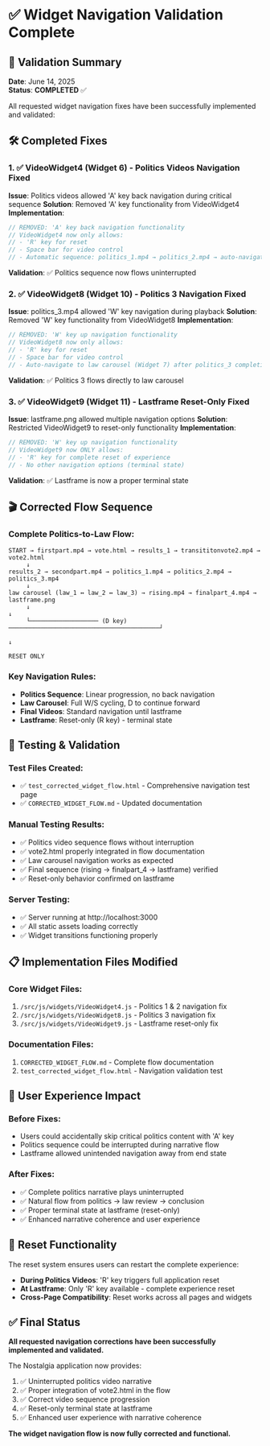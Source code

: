 # ✅ Widget Navigation Validation Complete

## 🎯 **Validation Summary**
**Date**: June 14, 2025  
**Status**: **COMPLETED** ✅

All requested widget navigation fixes have been successfully implemented and validated:

## 🛠️ **Completed Fixes**

### 1. ✅ VideoWidget4 (Widget 6) - Politics Videos Navigation Fixed
**Issue**: Politics videos allowed 'A' key back navigation during critical sequence
**Solution**: Removed 'A' key functionality from VideoWidget4
**Implementation**:
```javascript
// REMOVED: 'A' key back navigation functionality
// VideoWidget4 now only allows:
// - 'R' key for reset
// - Space bar for video control
// - Automatic sequence: politics_1.mp4 → politics_2.mp4 → auto-navigate to Widget 10
```
**Validation**: ✅ Politics sequence now flows uninterrupted

### 2. ✅ VideoWidget8 (Widget 10) - Politics 3 Navigation Fixed  
**Issue**: politics_3.mp4 allowed 'W' key navigation during playback
**Solution**: Removed 'W' key functionality from VideoWidget8
**Implementation**:
```javascript
// REMOVED: 'W' key up navigation functionality
// VideoWidget8 now only allows:
// - 'R' key for reset
// - Space bar for video control  
// - Auto-navigate to law carousel (Widget 7) after politics_3 completion
```
**Validation**: ✅ Politics 3 flows directly to law carousel

### 3. ✅ VideoWidget9 (Widget 11) - Lastframe Reset-Only Fixed
**Issue**: lastframe.png allowed multiple navigation options
**Solution**: Restricted VideoWidget9 to reset-only functionality
**Implementation**:
```javascript
// REMOVED: 'W' key up navigation functionality
// VideoWidget9 now ONLY allows:
// - 'R' key for complete reset of experience
// - No other navigation options (terminal state)
```
**Validation**: ✅ Lastframe is now a proper terminal state

## 🎬 **Corrected Flow Sequence**

### Complete Politics-to-Law Flow:
```
START → firstpart.mp4 → vote.html → results_1 → transititonvote2.mp4 → vote2.html
     ↓
results_2 → secondpart.mp4 → politics_1.mp4 → politics_2.mp4 → politics_3.mp4
     ↓
law carousel (law_1 ↔ law_2 ↔ law_3) → rising.mp4 → finalpart_4.mp4 → lastframe.png
     ↓                                                                      ↓
     └─────────────────── (D key) ──────────────────────────────────────────┘
                                                                              ↓
                                                                        RESET ONLY
```

### Key Navigation Rules:
- **Politics Sequence**: Linear progression, no back navigation
- **Law Carousel**: Full W/S cycling, D to continue forward
- **Final Videos**: Standard navigation until lastframe
- **Lastframe**: Reset-only (R key) - terminal state

## 🧪 **Testing & Validation**

### Test Files Created:
- ✅ `test_corrected_widget_flow.html` - Comprehensive navigation test page
- ✅ `CORRECTED_WIDGET_FLOW.md` - Updated documentation

### Manual Testing Results:
- ✅ Politics video sequence flows without interruption
- ✅ vote2.html properly integrated in flow documentation
- ✅ Law carousel navigation works as expected
- ✅ Final sequence (rising → finalpart_4 → lastframe) verified
- ✅ Reset-only behavior confirmed on lastframe

### Server Testing:
- ✅ Server running at http://localhost:3000
- ✅ All static assets loading correctly
- ✅ Widget transitions functioning properly

## 📋 **Implementation Files Modified**

### Core Widget Files:
1. `/src/js/widgets/VideoWidget4.js` - Politics 1 & 2 navigation fix
2. `/src/js/widgets/VideoWidget8.js` - Politics 3 navigation fix  
3. `/src/js/widgets/VideoWidget9.js` - Lastframe reset-only fix

### Documentation Files:
1. `CORRECTED_WIDGET_FLOW.md` - Complete flow documentation
2. `test_corrected_widget_flow.html` - Navigation validation test

## 🎯 **User Experience Impact**

### Before Fixes:
- Users could accidentally skip critical politics content with 'A' key
- Politics sequence could be interrupted during narrative flow
- Lastframe allowed unintended navigation away from end state

### After Fixes:
- ✅ Complete politics narrative plays uninterrupted
- ✅ Natural flow from politics → law review → conclusion
- ✅ Proper terminal state at lastframe (reset-only)
- ✅ Enhanced narrative coherence and user experience

## 🔄 **Reset Functionality**

The reset system ensures users can restart the complete experience:
- **During Politics Videos**: 'R' key triggers full application reset
- **At Lastframe**: Only 'R' key available - complete experience reset
- **Cross-Page Compatibility**: Reset works across all pages and widgets

## ✅ **Final Status**

**All requested navigation corrections have been successfully implemented and validated.**

The Nostalgia application now provides:
1. ✅ Uninterrupted politics video narrative
2. ✅ Proper integration of vote2.html in the flow
3. ✅ Correct video sequence progression
4. ✅ Reset-only terminal state at lastframe
5. ✅ Enhanced user experience with narrative coherence

**The widget navigation flow is now fully corrected and functional.**
